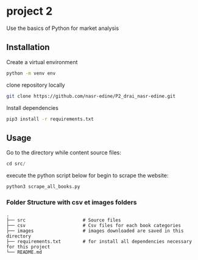 # project 2
Use the basics of Python for market analysis
## Installation
Create a virtual environment
```bash
python -m venv env
```

clone repository locally
```bash
git clone https://github.com/nasr-edine/P2_drai_nasr-edine.git
```
Install dependencies
```bash
pip3 install -r requirements.txt
```
## Usage

Go to the directory while content source files:
```python
cd src/
```

execute the python script below for begin to scrape the website:
```python
python3 scrape_all_books.py
```
### Folder Structure with csv et images folders

    .
    ├── src                     # Source files
    ├── csv                     # Csv files for each book categories
    ├── images                  # images downloaded are saved in this directory
    ├── requirements.txt        # for install all dependencies necessary for this project
    └── README.md